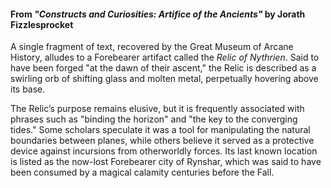 #### From _"Constructs and Curiosities: Artifice of the Ancients"_ by Jorath Fizzlesprocket

A single fragment of text, recovered by the Great Museum of Arcane History, alludes to a Forebearer artifact called the _Relic of Nythrien_. Said to have been forged "at the dawn of their ascent," the Relic is described as a swirling orb of shifting glass and molten metal, perpetually hovering above its base.

The Relic’s purpose remains elusive, but it is frequently associated with phrases such as "binding the horizon" and "the key to the converging tides." Some scholars speculate it was a tool for manipulating the natural boundaries between planes, while others believe it served as a protective device against incursions from otherworldly forces. Its last known location is listed as the now-lost Forebearer city of Rynshar, which was said to have been consumed by a magical calamity centuries before the Fall.